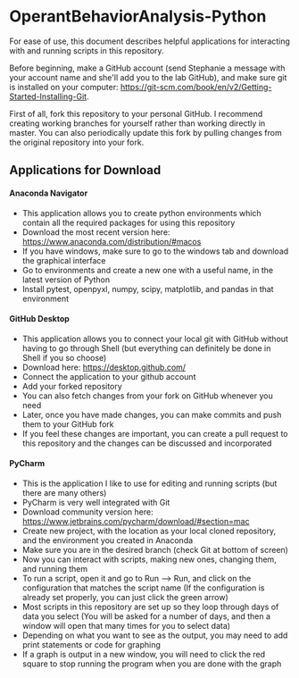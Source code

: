 # OperantBehaviorAnalysis-Python
For ease of use, this document describes helpful applications for interacting with and running scripts in this repository.

Before beginning, make a GitHub account (send Stephanie a message with your account name and she'll add you to the lab GitHub), and make sure git is installed on your computer: https://git-scm.com/book/en/v2/Getting-Started-Installing-Git.

First of all, fork this repository to your personal GitHub. I recommend creating working branches for yourself rather than working directly in master. 
You can also periodically update this fork by pulling changes from the original repository into your fork.

## Applications for Download
#### Anaconda Navigator
- This application allows you to create python environments which contain all the required packages for using this repository
- Download the most recent version here: https://www.anaconda.com/distribution/#macos
- If you have windows, make sure to go to the windows tab and download the graphical interface
- Go to environments and create a new one with a useful name, in the latest version of Python
- Install pytest, openpyxl, numpy, scipy, matplotlib, and pandas in that environment
#### GitHub Desktop
- This application allows you to connect your local git with GitHub without having to go through Shell (but everything can definitely be done in Shell if you so choose)
- Download here: https://desktop.github.com/
- Connect the application to your github account
- Add your forked repository
- You can also fetch changes from your fork on GitHub whenever you need
- Later, once you have made changes, you can make commits and push them to your GitHub fork
- If you feel these changes are important, you can create a pull request to this repository and the changes can be discussed and incorporated
#### PyCharm
- This is the application I like to use for editing and running scripts (but there are many others)
- PyCharm is very well integrated with Git
- Download community version here: https://www.jetbrains.com/pycharm/download/#section=mac
- Create new project, with the location as your local cloned repository, and the environment you created in Anaconda
- Make sure you are in the desired branch (check Git at bottom of screen)
- Now you can interact with scripts, making new ones, changing them, and running them
- To run a script, open it and go to Run --> Run, and click on the configuration that matches the script name
    (If the configuration is already set properly, you can just click the green arrow)
- Most scripts in this repository are set up so they loop through days of data you select
    (You will be asked for a number of days, and then a window will open that many times for you to select data)
- Depending on what you want to see as the output, you may need to add print statements or code for graphing
- If a graph is output in a new window, you will need to click the red square to stop running the program when you are done with the graph
